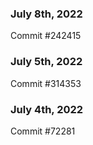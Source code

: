 ### July 8th, 2022

Commit #242415

### July 5th, 2022

Commit #314353


### July 4th, 2022

Commit #72281
